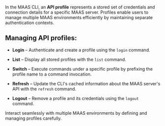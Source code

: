 In the MAAS CLI, an **API profile** represents a stored set of credentials and connection details for a specific MAAS server. Profiles enable users to manage multiple MAAS environments efficiently by maintaining separate authentication contexts.

## Managing API profiles:

- **Login** – Authenticate and create a profile using the `login` command.

- **List** – Display all stored profiles with the `list` command.

- **Switch** – Execute commands under a specific profile by prefixing the profile name to a command invocation.

- **Refresh** – Update the CLI's cached information about the MAAS server's API with the `refresh` command.

- **Logout** – Remove a profile and its credentials using the `logout` command.

Interact seamlessly with multiple MAAS environments by defining and managing profiles carefully.
